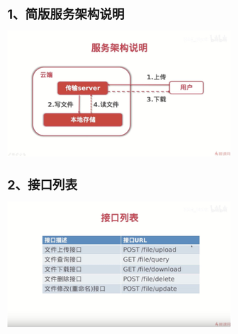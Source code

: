 # 1、简版服务架构说明

![简版服务架构说明](../images/filestore-2-1-1.png)

# 2、接口列表

![简版服务架构说明](../images/filestore-2-1-2.png)
